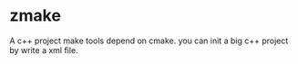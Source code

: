 # zmake
A c++ project make tools depend on cmake.
you can init a big c++ project by write a xml file.
